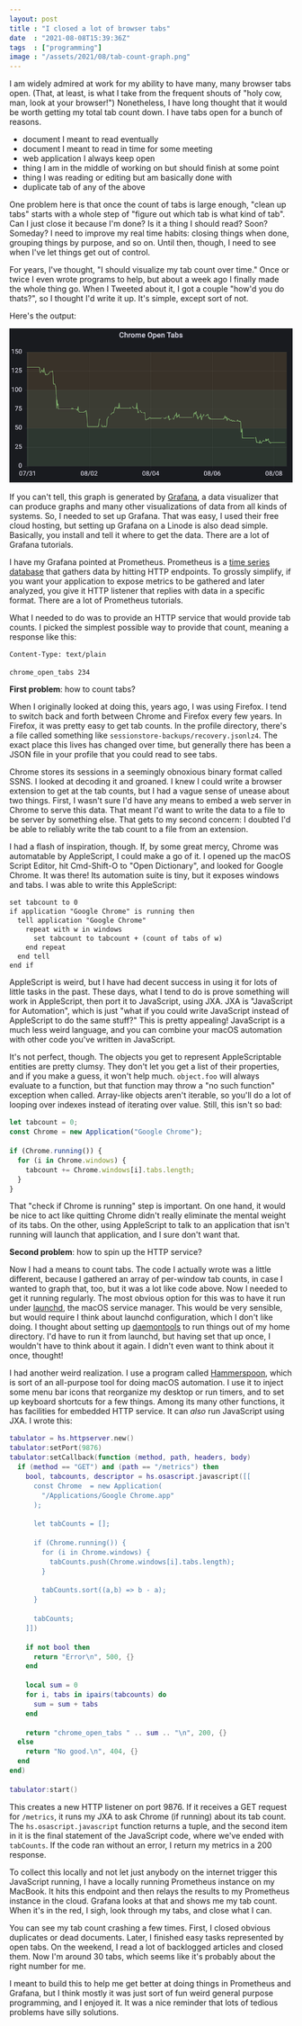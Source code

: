 ```yaml
---
layout: post
title : "I closed a lot of browser tabs"
date  : "2021-08-08T15:39:36Z"
tags  : ["programming"]
image : "/assets/2021/08/tab-count-graph.png"
---
```

I am widely admired at work for my ability to have many, many browser tabs
open.  (That, at least, is what I take from the frequent shouts of "holy cow,
man, look at your browser!")  Nonetheless, I have long thought that it would be
worth getting my total tab count down.  I have tabs open for a bunch of
reasons.

* document I meant to read eventually
* document I meant to read in time for some meeting
* web application I always keep open
* thing I am in the middle of working on but should finish at some point
* thing I was reading or editing but am basically done with
* duplicate tab of any of the above

One problem here is that once the count of tabs is large enough, "clean up
tabs" starts with a whole step of "figure out which tab is what kind of tab".
Can I just close it because I'm done?  Is it a thing I should read?  Soon?
Someday?  I need to improve my real time habits: closing things when done,
grouping things by purpose, and so on.  Until then, though, I need to see when
I've let things get out of control.

For years, I've thought, "I should visualize my tab count over time."  Once or
twice I even wrote programs to help, but about a week ago I finally made the
whole thing go.  When I Tweeted about it, I got a couple "how'd you do thats?",
so I thought I'd write it up.  It's simple, except sort of not.

Here's the output:

![a graph of my browser tabs](/assets/2021/08/tab-count-graph.png)

If you can't tell, this graph is generated by
[Grafana](https://en.wikipedia.org/wiki/Grafana), a data visualizer that can
produce graphs and many other visualizations of data from all kinds of systems.
So, I needed to set up Grafana.  That was easy, I used their free cloud
hosting, but setting up Grafana on a Linode is also dead simple.  Basically,
you install and tell it where to get the data.  There are a lot of Grafana
tutorials.

I have my Grafana pointed at Prometheus.  Prometheus is a [time series
database](https://en.wikipedia.org/wiki/Time_series_database) that gathers data
by hitting HTTP endpoints.  To grossly simplify, if you want your application
to expose metrics to be gathered and later analyzed, you give it HTTP listener
that replies with data in a specific format.  There are a lot of Prometheus
tutorials.

What I needed to do was to provide an HTTP service that would provide tab
counts.  I picked the simplest possible way to provide that count, meaning a
response like this:

    Content-Type: text/plain

    chrome_open_tabs 234

**First problem**: how to count tabs?

When I originally looked at doing this, years ago, I was using Firefox.  I tend
to switch back and forth between Chrome and Firefox every few years.  In
Firefox, it was pretty easy to get tab counts.  In the profile directory,
there's a file called something like `sessionstore-backups/recovery.jsonlz4`.
The exact place this lives has changed over time, but generally there has been
a JSON file in your profile that you could read to see tabs.

Chrome stores its sessions in a seemingly obnoxious binary format called SSNS.
I looked at decoding it and groaned.  I knew I could write a browser extension
to get at the tab counts, but I had a vague sense of unease about two things.
First, I wasn't sure I'd have any means to embed a web server in Chrome to
serve this data.  That meant I'd want to write the data to a file to be server
by something else.  That gets to my second concern:  I doubted I'd be able to
reliably write the tab count to a file from an extension.

I had a flash of inspiration, though.  If, by some great mercy, Chrome was
automatable by AppleScript, I could make a go of it.  I opened up the macOS
Script Editor, hit Cmd-Shift-O to "Open Dictionary", and looked for Google
Chrome.  It was there!  Its automation suite is tiny, but it exposes windows
and tabs.  I was able to write this AppleScript:

```applescript
set tabcount to 0
if application "Google Chrome" is running then
  tell application "Google Chrome"
    repeat with w in windows
      set tabcount to tabcount + (count of tabs of w)
    end repeat
  end tell
end if
```

AppleScript is weird, but I have had decent success in using it for lots of
little tasks in the past.  These days, what I tend to do is prove something
will work in AppleScript, then port it to JavaScript, using JXA.  JXA is
"JavaScript for Automation", which is just "what if you could write JavaScript
instead of AppleScript to do the same stuff?"  This is pretty appealing!
JavaScript is a much less weird language, and you can combine your macOS
automation with other code you've written in JavaScript.

It's not perfect, though.  The objects you get to represent AppleScriptable
entities are pretty clumsy.  They don't let you get a list of their properties,
and if you make a guess, it won't help much.  `object.foo` will always evaluate
to a function, but that function may throw a "no such function" exception when
called.  Array-like objects aren't iterable, so you'll do a lot of looping over
indexes instead of iterating over value.  Still, this isn't so bad:

```javascript
let tabcount = 0;
const Chrome = new Application("Google Chrome");

if (Chrome.running()) {
  for (i in Chrome.windows) {
    tabcount += Chrome.windows[i].tabs.length;
  }
}
```

That "check if Chrome is running" step is important.  On one hand, it would be
nice to act like quitting Chrome didn't really eliminate the mental weight of
its tabs.  On the other, using AppleScript to talk to an application that isn't
running will launch that application, and I sure don't want that.

**Second problem**: how to spin up the HTTP service?

Now I had a means to count tabs.  The code I actually wrote was a little
different, because I gathered an array of per-window tab counts, in case I
wanted to graph that, too, but it was a lot like code above.  Now I needed to
get it running regularly.  The most obvious option for this was to have it run
under [launchd](https://en.wikipedia.org/wiki/Launchd), the macOS service
manager.  This would be very sensible, but would require I think about launchd
configuration, which I don't like doing.  I thought about setting up
[daemontools](https://en.wikipedia.org/wiki/Daemontools) to run things out of
my home directory.  I'd have to run it from launchd, but having set that up
once, I wouldn't have to think about it again.  I didn't even want to think
about it once, thought!

I had another weird realization.  I use a program called
[Hammerspoon](https://www.hammerspoon.org/), which is sort of an all-purpose
tool for doing macOS automation.  I use it to inject some menu bar icons that
reorganize my desktop or run timers, and to set up keyboard shortcuts for a few
things.  Among its many other functions, it has facilities for embedded HTTP
service.  It can *also* run JavaScript using JXA.  I wrote this:

```lua
tabulator = hs.httpserver.new()
tabulator:setPort(9876)
tabulator:setCallback(function (method, path, headers, body)
  if (method == "GET") and (path == "/metrics") then
    bool, tabcounts, descriptor = hs.osascript.javascript([[
      const Chrome  = new Application(
        "/Applications/Google Chrome.app"
      );

      let tabCounts = [];

      if (Chrome.running()) {
        for (i in Chrome.windows) {
          tabCounts.push(Chrome.windows[i].tabs.length);
        }

        tabCounts.sort((a,b) => b - a);
      }

      tabCounts;
    ]])

    if not bool then
      return "Error\n", 500, {}
    end

    local sum = 0
    for i, tabs in ipairs(tabcounts) do
      sum = sum + tabs
    end

    return "chrome_open_tabs " .. sum .. "\n", 200, {}
  else
    return "No good.\n", 404, {}
  end
end)

tabulator:start()
```

This creates a new HTTP listener on port 9876.  If it receives a GET request
for `/metrics`, it runs my JXA to ask Chrome (if running) about its tab count.
The `hs.osascript.javascript` function returns a tuple, and the second item in
it is the final statement of the JavaScript code, where we've ended with
`tabCounts`.  If the code ran without an error, I return my metrics in a 200
response.

To collect this locally and not let just anybody on the internet trigger this
JavaScript running, I have a locally running Prometheus instance on my MacBook.
It hits this endpoint and then relays the results to my Prometheus instance in
the cloud.  Grafana looks at that and shows me my tab count.  When it's in the
red, I sigh, look through my tabs, and close what I can.

You can see my tab count crashing a few times.  First, I closed obvious
duplicates or dead documents.  Later, I finished easy tasks represented by open
tabs.  On the weekend, I read a lot of backlogged articles and closed them.
Now I'm around 30 tabs, which seems like it's probably about the right number
for me.

I meant to build this to help me get better at doing things in Prometheus and
Grafana, but I think mostly it was just sort of fun weird general purpose
programming, and I enjoyed it.  It was a nice reminder that lots of tedious
problems have silly solutions.


